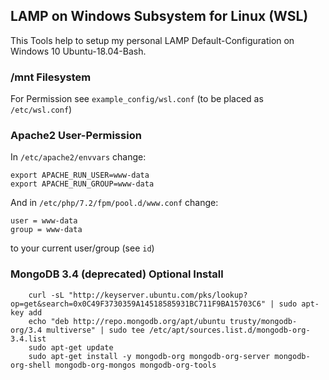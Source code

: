 ## LAMP on Windows Subsystem for Linux (WSL)

This Tools help to setup my personal LAMP Default-Configuration on Windows 10 Ubuntu-18.04-Bash.

### /mnt Filesystem

For Permission see `example_config/wsl.conf` (to be placed as `/etc/wsl.conf`)

### Apache2 User-Permission

In `/etc/apache2/envvars` change:
```
export APACHE_RUN_USER=www-data
export APACHE_RUN_GROUP=www-data
```

And in `/etc/php/7.2/fpm/pool.d/www.conf` change:
```
user = www-data
group = www-data
```

to your current user/group (see `id`)


### MongoDB 3.4 (deprecated) Optional Install

```
    curl -sL "http://keyserver.ubuntu.com/pks/lookup?op=get&search=0x0C49F3730359A14518585931BC711F9BA15703C6" | sudo apt-key add
    echo "deb http://repo.mongodb.org/apt/ubuntu trusty/mongodb-org/3.4 multiverse" | sudo tee /etc/apt/sources.list.d/mongodb-org-3.4.list
    sudo apt-get update
    sudo apt-get install -y mongodb-org mongodb-org-server mongodb-org-shell mongodb-org-mongos mongodb-org-tools
```
